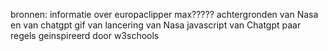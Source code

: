 bronnen:
informatie over europaclipper max?????
achtergronden van Nasa en van chatgpt
gif van lancering van Nasa
javascript van Chatgpt
paar regels geinspireerd door w3schools
